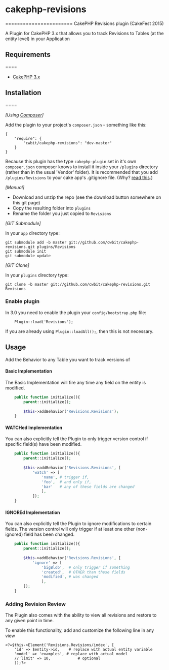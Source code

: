 # cakephp-revisions
=======================
CakePHP Revisions plugin (CakeFest 2015)

A Plugin for CakePHP 3.x that allows you to track Revisions to Tables (at the entity level) in your Application

## Requirements
====

* [CakePHP 3.x](http://cakephp.org)

## Installation
====

_[Using [Composer](http://getcomposer.org/)]_

Add the plugin to your project's `composer.json` - something like this:

	{
		"require": {
			"cwbit/cakephp-revisions": "dev-master"
		}
	}

Because this plugin has the type `cakephp-plugin` set in it's own `composer.json` composer knows to install it inside your `/plugins` directory (rather than in the usual 'Vendor' folder). It is recommended that you add `/plugins/Revisions` to your cake app's .gitignore file. (Why? [read this](http://getcomposer.org/doc/faqs/should-i-commit-the-dependencies-in-my-vendor-directory.md).)

_[Manual]_

* Download and unzip the repo (see the download button somewhere on this git page)
* Copy the resulting folder into `plugins`
* Rename the folder you just copied to `Revisions`

_[GIT Submodule]_

In your `app` directory type:

    git submodule add -b master git://github.com/cwbit/cakephp-revisions.git plugins/Revisions
    git submodule init
    git submodule update

_[GIT Clone]_

In your `plugins` directory type:

    git clone -b master git://github.com/cwbit/cakephp-revisions.git Revisions


### Enable plugin

In 3.0 you need to enable the plugin your `config/bootstrap.php` file:
```
    Plugin::load('Revisions');
```
If you are already using `Plugin::loadAll();`, then this is not necessary.


## Usage

Add the Behavior to any Table you want to track versions of

#### Basic Implementation
The Basic Implementation will fire any time any field on the entity is modified.

```php
	public function initialize(){
		parent::initialize();
		
		$this->addBehavior('Revisions.Revisions');
	}
```

#### WATCHed Implementation
You can also explicitly tell the Plugin to only trigger version control if specific field(s) have been modified.

```php
	public function initialize(){
		parent::initialize();
		
		$this->addBehavior('Revisions.Revisions', [
			'watch' => [
				'name', # trigger if,
				'foo',  # and only if, 
				'bar'	# any of these fields are changed 
				],   
			]);
	}
```

#### IGNOREd Implementation
You can also explicitly tell the Plugin to ignore modifications to certain fields. The version control will only trigger if at least one other (non-ignored) field has been changed.

```php
	public function initialize(){
		parent::initialize();
		
		$this->addBehavior('Revisions.Revisions', [
			'ignore' => [
				'bigBlob',  # only trigger if something 
				'created',  # OTHER than these fields 
				'modified', # was changed
				],   
		]);
	}
```

### Adding Revision Review

The Plugin also comes with the ability to view all revisions and restore to any given point in time.

To enable this functionality, add and customize the following line in any view

```
<?=$this->Element('Revisions.Revisions/index', [
	'id' => $entity->id, 	# replace with actual entity variable
	'model' => 'examples', # replace with actual model
	//'limit' => 10,			# optional
	]);?>

```